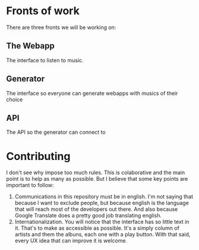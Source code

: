 # Fronts of work
There are three fronts we will be working on:

## The Webapp
The interface to listen to music. 

## Generator
The interface so everyone can generate webapps with musics of their choice

## API
The API so the generator can connect to

# Contributing
I don't see why impose too much rules. This is colaborative and the main point is to help as many as possible. But I believe that some key points are important to follow:

1. Communications in this repository must be in english. I'm not saying that because I want to exclude people, but because english is the language that will reach most of the developers out there. And also because Google Translate does a pretty good job translating english. 
2. Internationalization. You will notice that the interface has so little text in it. That's to make as accessible as possible. It's a simply column of artists and them the albuns, each one with a play button. With that said, every UX idea that can improve it is welcome. 

